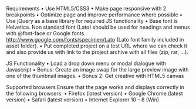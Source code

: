 Requirements
	•	Use HTML5/CSS3
	•	Make page responsive with 2 breakpoints
	•	Optimize page and improve performance where possible
	•	Use jQuery as a base library for required JS functionality
	•	Base font is Helvetica. Non standard font (Lato) should be used for headings and menus with @font-face or Google fonts. http://www.google.com/fonts/specimen/Lato (Lato font family included in asset folder).
	•	Put completed project on a test URL where we can check it and also provide us with link to the project archive with all files (zip, rar, ...).

JS Functionality
	•	Load a drop down menu or modal dialogue with Javascript
	•	Bonus: Create an image swap for the large preview image with one of the thumbnail images.
	•	Bonus 2: Get creative with HTML5 canvas

Supported browsers
Ensure that the page works and displays correctly in the following browsers:
	•	Firefox (latest version)
	•	Google Chrome (latest version)
	•	Safari (latest version)
	•	Internet Explorer 10 - 8 (Win)

